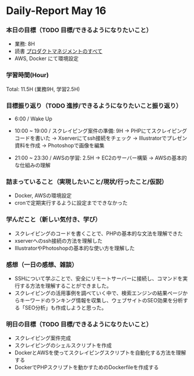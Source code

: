 # Daily-Report May 16

### 本日の目標（TODO 目標/できるようになりたいこと）
- 業務: 8H
- 読書 [プロダクトマネジメントのすべて](https://amzn.asia/d/6NJXPdP)
- AWS, Docker にて環境設定

### 学習時間(Hour)

Total: 11.5H (業務9H, 学習2.5H)

### 目標振り返り（TODO 進捗/できるようになりたいこと振り返り）

- 6:00 / Wake Up
- 10:00 ~ 19:00 / スクレイピング案件の準備: 9H
-> PHPにてスクレイピングコードを書いた
-> Xserverにてssh接続をチェック
-> Illustratorでプレゼン資料を作成
-> Photoshopで画像を編集

- 21:00 ~ 23:30 / AWSの学習: 2.5H
-> EC2のサーバー構築
-> AWSの基本的な仕組みの理解

### 詰まっていること（実現したいこと/現状/行ったこと/仮説）
- Docker, AWSの環境設定
- cronで定期実行するように設定までできなかった

### 学んだこと（新しい気付き、学び）
- スクレイピングのコードを書くことで、PHPの基本的な文法を理解できた
- xserverへのssh接続の方法を理解した
- IllustratorやPhotoshopの基本的な使い方を理解した


### 感想（一日の感想、雑談）
- SSHについて学ぶことで、安全にリモートサーバーに接続し、コマンドを実行する方法を理解することができました。
- スクレイピングの活用事例を調べていく中で、検索エンジンの結果ページからキーワードのランキング情報を収集し、ウェブサイトのSEO効果を分析する「SEO分析」も作成しようと思った。


### 明日の目標（TODO 目標/できるようになりたいこと）
- スクレイピング案件完成
- スクレイピングのシェルスクリプトを作成
- DockerとAWSを使ってスクレイピングスクリプトを自動化する方法を理解する
- DockerでPHPスクリプトを動かすためのDockerfileを作成する
